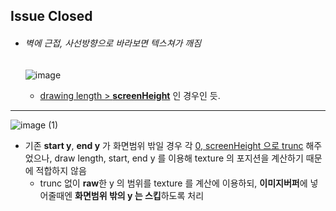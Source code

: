## Issue Closed

- ###### 벽에 근접, 사선방향으로 바라보면 텍스쳐가 깨짐

	![image](https://user-images.githubusercontent.com/68891716/149085919-8413facd-2ee3-4d8f-be37-c9a852d38d8f.png)

	- <u>drawing length > **screenHeight**</u> 인 경우인 듯.

------





![image (1)](https://user-images.githubusercontent.com/68891716/149085929-db4b3818-7d9f-4778-ac08-45058e8ca3d5.png)



- 기존 **start y**, **end y** 가 화면범위 밖일 경우 각 <u>0, screenHeight 으로 trunc</u> 해주었으나, draw length, start, end y 를 이용해 texture 의 포지션을 계산하기 때문에 적합하지 않음
	- trunc 없이 **raw**한 y 의 범위를 texture 를 계산에 이용하되, **이미지버퍼**에 넣어줄때엔 **화면범위 밖의 y 는 스킵**하도록 처리

